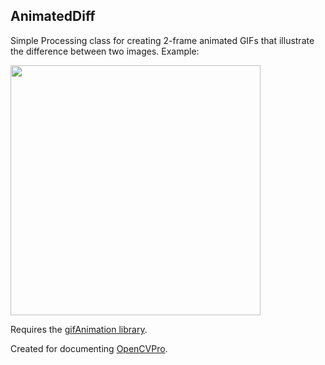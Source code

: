 ## AnimatedDiff

Simple Processing class for creating 2-frame animated GIFs that illustrate the difference between two images. Example:

<img src="http://gregborenstein.com/assets/opencv/threshold.gif" width="400px" />

Requires the [gifAnimation library](http://www.extrapixel.ch/processing/gifAnimation/).

Created for documenting [OpenCVPro](http://github.com/atduskgreg/opencvpro).
